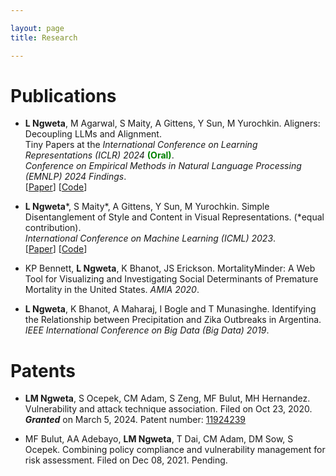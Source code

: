 ```yaml
---

layout: page
title: Research

---
```

# Publications

* <b>L Ngweta</b>, M Agarwal, S Maity, A Gittens, Y Sun, M Yurochkin. Aligners: Decoupling LLMs and Alignment. <br>Tiny Papers at the *International Conference on Learning Representations (ICLR) 2024* <span style="color:green">**(Oral)**</span>.<br>*Conference on Empirical Methods in Natural Language Processing (EMNLP) 2024 Findings*.<br>[[Paper](https://arxiv.org/pdf/2403.04224)] [[Code](https://github.com/lilianngweta/aligners-and-inspectors)] 

* <b>L Ngweta</b>\*, S Maity\*, A Gittens, Y Sun, M Yurochkin. Simple Disentanglement of Style and Content in Visual Representations. (\*equal contribution).<br>*International Conference on Machine Learning (ICML) 2023*. <br>[[Paper](https://proceedings.mlr.press/v202/ngweta23a/ngweta23a.pdf)] [[Code](https://github.com/lilianngweta/PISCO)]

* KP Bennett, <b>L Ngweta</b>, K Bhanot, JS Erickson. MortalityMinder: A Web Tool for Visualizing and Investigating Social Determinants of Premature Mortality in the United States. *AMIA 2020*.

* <b>L Ngweta</b>, K Bhanot, A Maharaj, I Bogle and T Munasinghe. Identifying the Relationship between Precipitation and Zika Outbreaks in Argentina. *IEEE International Conference on Big Data (Big Data) 2019*.



# Patents

* <b>LM Ngweta</b>, S Ocepek, CM Adam, S Zeng, MF Bulut, MH Hernandez. Vulnerability and attack technique association. Filed on Oct 23, 2020. <b>*Granted*</b> on March 5, 2024. Patent number: [11924239](https://patentimages.storage.googleapis.com/d6/0a/67/713c98f9530097/US11924239.pdf)

* MF Bulut, AA Adebayo, <b>LM Ngweta</b>, T Dai, CM Adam, DM Sow, S Ocepek. Combining policy compliance and vulnerability management for risk assessment. Filed on Dec 08, 2021. Pending.

